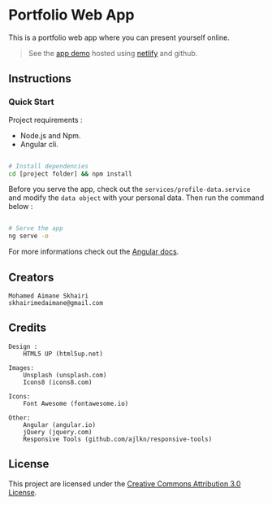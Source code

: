 # Portfolio Web App

This is a portfolio web app where you can present yourself online.

 > See the [app demo](https://medaimane.netlify.com) hosted using [netlify](https://www.netlify.com/) and github.

## Instructions

### Quick Start

Project requirements :

* Node.js and Npm.
* Angular cli.

```sh

# Install dependencies
cd [project folder] && npm install

```

Before you serve the app, check out the ```services/profile-data.service``` and modify the ```data object``` with your personal data. Then run the command below :

```sh

# Serve the app
ng serve -o

```

For more informations check out the [Angular docs](https://angular.io/docs).

## Creators

    Mohamed Aimane Skhairi
    skhairimedaimane@gmail.com

## Credits

    Design :
        HTML5 UP (html5up.net)

    Images:
        Unsplash (unsplash.com)
        Icons8 (icons8.com)

    Icons:
        Font Awesome (fontawesome.io)

    Other:
        Angular (angular.io)
        jQuery (jquery.com)
        Responsive Tools (github.com/ajlkn/responsive-tools)

## License

This project are licensed under the [Creative Commons Attribution 3.0 License](https://creativecommons.org/licenses/by/3.0/).
